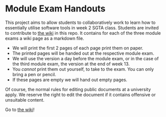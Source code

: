 # Module Exam Handouts
This project aims to allow students to collaboratively work to learn how to essentially utilise software tools in week 2 SGTA class.
Students are invited to contribute to [the wiki](https://github.com/Comp1050-2024s1/module-wiki/wiki) in this repo. It contains for each of the three module exams a wiki page as a markdown file.

* We will print the first 2 pages of each page print them on paper.
* The printed pages will be handed out at the respective module exam.
* We will use the version a day before the module exam, or in the case of the third module exam, the version at the end of week 13.
* You *cannot* print them out yourself, to take to the exam. You can only bring a pen or pencil.
* If these pages are empty we will hand out empty pages.

Of course, the normal rules for editing public documents at a university apply. We reserve the right to edit the document if it contains offensive or unsuitable content.


Go to [the wiki](https://github.com/Comp1050-2024s1/module-wiki/wiki)!
